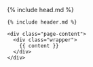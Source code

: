 <!DOCTYPE html>
<html>

  {% include head.md %}

  <body>

    {% include header.md %}

    <div class="page-content">
      <div class="wrapper">
        {{ content }}
      </div>
    </div>

    

  </body>

</html>